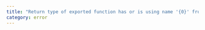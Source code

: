 ```yaml
---
title: "Return type of exported function has or is using name '{0}' from private module '{1}'."
category: error
---
```

